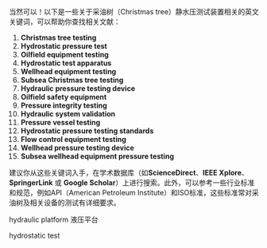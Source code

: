 当然可以！以下是一些关于采油树（Christmas tree）静水压测试装置相关的英文关键词，可以帮助你查找相关文献：

1. **Christmas tree testing**
2. **Hydrostatic pressure test**
3. **Oilfield equipment testing**
4. **Hydrostatic test apparatus**
5. **Wellhead equipment testing**
6. **Subsea Christmas tree testing**
7. **Hydraulic pressure testing device**
8. **Oilfield safety equipment**
9. **Pressure integrity testing**
10. **Hydraulic system validation**
11. **Pressure vessel testing**
12. **Hydrostatic pressure testing standards**
13. **Flow control equipment testing**
14. **Wellhead pressure testing device**
15. **Subsea wellhead equipment pressure testing**

建议你从这些关键词入手，在学术数据库（如**ScienceDirect**、**IEEE Xplore**、**SpringerLink** 或 **Google Scholar**）上进行搜索。此外，可以参考一些行业标准和规范，例如API（American Petroleum Institute）和ISO标准，这些标准常对采油树及相关设备的测试有详细要求。



hydraulic platform 液压平台



hydrostatic test